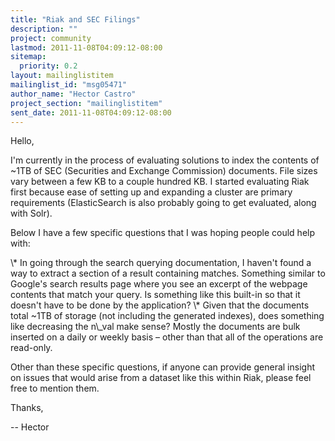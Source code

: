 ```yaml
---
title: "Riak and SEC Filings"
description: ""
project: community
lastmod: 2011-11-08T04:09:12-08:00
sitemap:
  priority: 0.2
layout: mailinglistitem
mailinglist_id: "msg05471"
author_name: "Hector Castro"
project_section: "mailinglistitem"
sent_date: 2011-11-08T04:09:12-08:00
---
```



Hello,

I'm currently in the process of evaluating solutions to index the contents of 
~1TB of SEC (Securities and Exchange Commission) documents. File sizes vary 
between a few KB to a couple hundred KB. I started evaluating Riak first 
because ease of setting up and expanding a cluster are primary requirements 
(ElasticSearch is also probably going to get evaluated, along with Solr). 

Below I have a few specific questions that I was hoping people could help with:

 \\* In going through the search querying documentation, I haven't found a 
way to extract a section of a result containing matches. Something similar to 
Google's search results page where you see an excerpt of the webpage contents 
that match your query. Is something like this built-in so that it doesn't have 
to be done by the application?
 \\* Given that the documents total ~1TB of storage (not including the 
generated indexes), does something like decreasing the n\\_val make sense? 
Mostly the documents are bulk inserted on a daily or weekly basis – other than 
that all of the operations are read-only.

Other than these specific questions, if anyone can provide general insight on 
issues that would arise from a dataset like this within Riak, please feel free 
to mention them.

Thanks,

--
Hector
